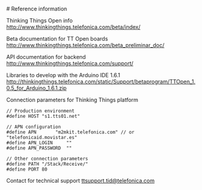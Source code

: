 # Reference information

Thinking Things Open info
http://www.thinkingthings.telefonica.com/beta/index/

Beta documentation for TT Open boards
http://www.thinkingthings.telefonica.com/beta_preliminar_doc/ 

API documentation for backend
http://www.thinkingthings.telefonica.com/support/

Libraries to develop with the Arduino IDE 1.6.1
http://thinkingthings.telefonica.com/static/Support/betaprogram/TTOpen_1.0.5_for_Arduino_1.6.1.zip 

Connection parameters for Thinking Things platform

```
// Production environment
#define HOST "s1.tts01.net" 
 
// APN configuration
#define APN       "m2mkit.telefonica.com" // or "telefonicaid.movistar.es"
#define APN_LOGIN     ""
#define APN_PASSWORD  ""
 
// Other connection parameters
#define PATH "/Stack/Receive/"
#define PORT 80
```

Contact for technical support
ttsupport.tid@telefonica.com 

